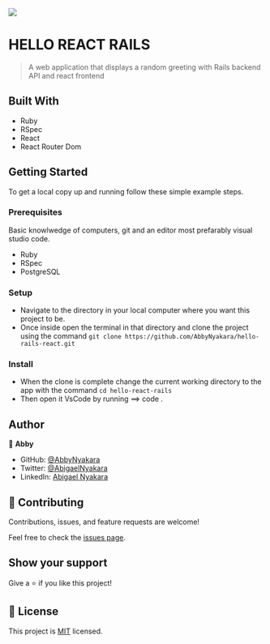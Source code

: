 ![](https://img.shields.io/badge/Microverse-blueviolet)

# HELLO REACT RAILS 

> A web application that displays a random greeting with Rails backend API and react frontend

## Built With

- Ruby
- RSpec
- React
- React Router Dom 

## Getting Started

To get a local copy up and running follow these simple example steps.

### Prerequisites
Basic knowlwedge of computers, git and an editor most prefarably visual studio code.
- Ruby
- RSpec
- PostgreSQL

### Setup
- Navigate to the directory in your local computer where you want this project to be.
- Once inside open the terminal in that directory and clone the project using the command `git clone https://github.com/AbbyNyakara/hello-rails-react.git`

### Install
- When the clone is complete change the current working directory to the app with the command `cd hello-react-rails`
- Then open it VsCode by running ==> code .


## Author

👤 **Abby**

- GitHub: [@AbbyNyakara](https://github.com/AbbyNyakara)
- Twitter: [@AbigaelNyakara](https://twitter.com/AbbyNyakara)
- LinkedIn: [Abigael Nyakara](https://linkedin.com/in/AbbyNyakara)

## 🤝 Contributing

Contributions, issues, and feature requests are welcome!

Feel free to check the [issues page](https://github.com/AbbyNyakara/catalog-app/issues).

## Show your support

Give a ⭐️ if you like this project!

## 📝 License

This project is [MIT](./MIT.md) licensed.
